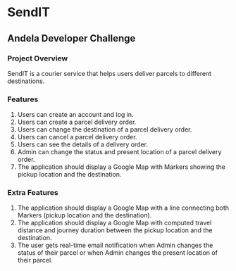 # SendIT
## Andela Developer Challenge
### Project Overview
SendIT is a courier service that helps users deliver parcels to different destinations.

### Features
1. Users can create an account and log in.
2. Users can create a parcel delivery order.
3. Users can change the destination of a parcel delivery order.
4. Users can cancel a parcel delivery order.
5. Users can see the details of a delivery order.
6. Admin can change the ​status​​ and p​resent​​ ​location​​ of a parcel delivery order.
7. The application should display a Google Map with Markers showing the ​pickup location
and the ​destination​​.

### Extra Features
1. The application should display a Google Map with a line connecting both Markers (​pickup location ​​and the ​destination​​).
2. The application should display a Google Map with computed travel distance and journey duration between the ​pickup location​​ and the ​destination​​.
3. The user gets real-time email notification when Admin changes the ​status ​​of their parcel or when Admin changes the ​present location​​ of their parcel.
